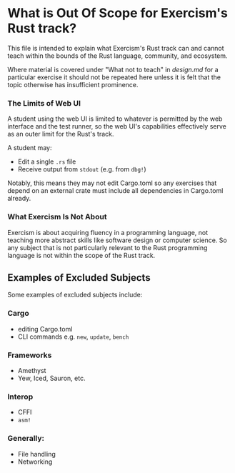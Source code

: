 # What is Out Of Scope for Exercism's Rust track?

This file is intended to explain what Exercism's Rust track can and cannot
teach within the bounds of the Rust language, community, and ecosystem.

Where material is covered under "What not to teach" in _design.md_ for a
particular exercise it should not be repeated here unless it is felt that the
topic otherwise has insufficient prominence.

### The Limits of Web UI

A student using the web UI is limited to whatever is permitted by the web
interface and the test runner, so the web UI's capabilities effectively serve
as an outer limit for the Rust's track.

A student may:

- Edit a single `.rs` file
- Receive output from `stdout` (e.g. from `dbg!`)

Notably, this means they may not edit Cargo.toml so any exercises that depend
on an external crate must include all dependencies in Cargo.toml already.

### What Exercism Is Not About

Exercism is about acquiring fluency in a programming language, not teaching
more abstract skills like software design or computer science. So any subject
that is not particularly relevant to the Rust programming language is not
within the scope of the Rust track.

## Examples of Excluded Subjects

Some examples of excluded subjects include:

### Cargo

- editing Cargo.toml
- CLI commands e.g. `new`, `update`, `bench`

### Frameworks

- Amethyst
- Yew, Iced, Sauron, etc.

### Interop

- CFFI
- `asm!`

### Generally:

- File handling
- Networking
